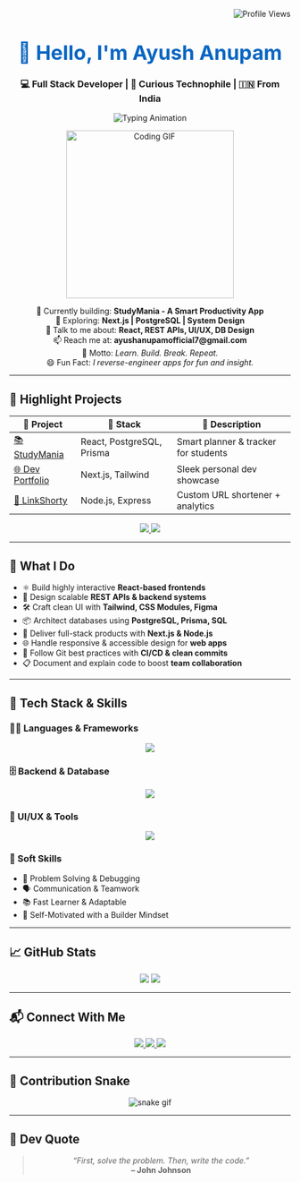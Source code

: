 <!-- GitHub Profile README -->

<!-- 📊 Profile Views (Top Right Corner Visual) -->
<p align="right">
  <img src="https://komarev.com/ghpvc/?username=ayushanupam&label=Profile+Views&color=0A66C2&style=flat" alt="Profile Views" />
</p>

<!-- 👋 Intro with Name -->
<h1 align="center">
  <strong><span style="color:#0A66C2; font-size: 36px;">👋 Hello, I'm Ayush Anupam</span></strong>
</h1>

<h3 align="center">💻 Full Stack Developer | 🧠 Curious Technophile | 🇮🇳 From India</h3>

<!-- Typing Animation -->
<p align="center">
  <img 
    src="https://readme-typing-svg.demolab.com?font=Fira+Code&weight=600&size=24&pause=1000&color=F97316&center=true&vCenter=true&width=600&lines=Code.+Debug.+Repeat.;Crafting+Clean+Code+Daily.;Building+User-Centric+Apps" 
    alt="Typing Animation"
  />
</p>


<!-- 🧑‍💻 About Me -->
<div align="center">
  <p>
    <img src="https://cdn.dribbble.com/users/1162077/screenshots/3848914/programmer.gif" width="300" alt="Coding GIF" />
  </p>

  <p align="center">
    🔭 Currently building: <strong>StudyMania - A Smart Productivity App</strong><br>
    🌱 Exploring: <strong>Next.js | PostgreSQL | System Design</strong><br>
    💬 Talk to me about: <strong>React, REST APIs, UI/UX, DB Design</strong><br>
    📫 Reach me at: <strong>ayushanupamofficial7@gmail.com</strong><br>
    🎯 Motto: <em>Learn. Build. Break. Repeat.</em><br>
    😄 Fun Fact: <em>I reverse-engineer apps for fun and insight.</em>
  </p>
</div>

<hr />



## 🚀 Highlight Projects

| 🚧 Project | 🧩 Stack | 📘 Description |
|-----------|----------|----------------|
| [📚 StudyMania](https://github.com/ayushanupam/studymania) | React, PostgreSQL, Prisma | Smart planner & tracker for students |
| [🌐 Dev Portfolio](https://your-portfolio.com) | Next.js, Tailwind | Sleek personal dev showcase |
| [🔗 LinkShorty](https://github.com/ayushanupam/linkshorty) | Node.js, Express | Custom URL shortener + analytics |

<p align="center">
  <a href="https://github.com/ayushanupam/studymania">
    <img src="https://github-readme-stats.vercel.app/api/pin/?username=ayushanupam&repo=studymania&theme=radical" />
  </a>
  <a href="https://github.com/ayushanupam/linkshorty">
    <img src="https://github-readme-stats.vercel.app/api/pin/?username=ayushanupam&repo=linkshorty&theme=radical" />
  </a>
</p>

---

## 🎯 What I Do

- ⚛️ Build highly interactive **React-based frontends**  
- 🔗 Design scalable **REST APIs & backend systems**  
- 🛠 Craft clean UI with **Tailwind, CSS Modules, Figma**  
- 📦 Architect databases using **PostgreSQL, Prisma, SQL**  
- 🚀 Deliver full-stack products with **Next.js & Node.js**  
- 🌐 Handle responsive & accessible design for **web apps**  
- 📂 Follow Git best practices with **CI/CD & clean commits**  
- 📋 Document and explain code to boost **team collaboration**

---

## 🧠 Tech Stack & Skills

### 👨‍💻 Languages & Frameworks
<p align="center">
  <img src="https://skillicons.dev/icons?i=js,ts,react,nextjs,nodejs,html,css" />
</p>

### 🗄️ Backend & Database
<p align="center">
  <img src="https://skillicons.dev/icons?i=postgres,prisma,mongodb,express" />
</p>

### 🎨 UI/UX & Tools
<p align="center">
  <img src="https://skillicons.dev/icons?i=tailwind,figma,vscode,git,github" />
</p>

### 💬 Soft Skills

- 🧠 Problem Solving & Debugging  
- 🗣 Communication & Teamwork  
- 📚 Fast Learner & Adaptable  
- 🎯 Self-Motivated with a Builder Mindset

---

## 📈 GitHub Stats

<p align="center">
  <img src="https://github-readme-stats.vercel.app/api?username=ayushanupam&show_icons=true&theme=tokyonight&hide_border=true" />
  <img src="https://github-readme-stats.vercel.app/api/top-langs/?username=ayushanupam&layout=compact&theme=tokyonight&hide_border=true" />
</p>

---

## 📬 Connect With Me

<p align="center">
  <a href="mailto:ayushanupamofficial7@gmail.com">
    <img src="https://img.shields.io/badge/Gmail-EA4335?style=for-the-badge&logo=gmail&logoColor=white" />
  </a>
  <a href="https://linkedin.com/in/ayushanupam">
    <img src="https://img.shields.io/badge/LinkedIn-0A66C2?style=for-the-badge&logo=linkedin&logoColor=white" />
  </a>
  <a href="https://twitter.com/ayushanupam">
    <img src="https://img.shields.io/badge/Twitter-1DA1F2?style=for-the-badge&logo=twitter&logoColor=white" />
  </a>
</p>

---

## 🐍 Contribution Snake

<p align="center">
  <img src="https://github.com/ayushanupam/ayushanupam/blob/output/github-contribution-grid-snake.svg" alt="snake gif" />
</p>

---

## 📜 Dev Quote

<blockquote align="center">
  <em>“First, solve the problem. Then, write the code.”</em><br/>
  <strong>– John Johnson</strong>
</blockquote>
